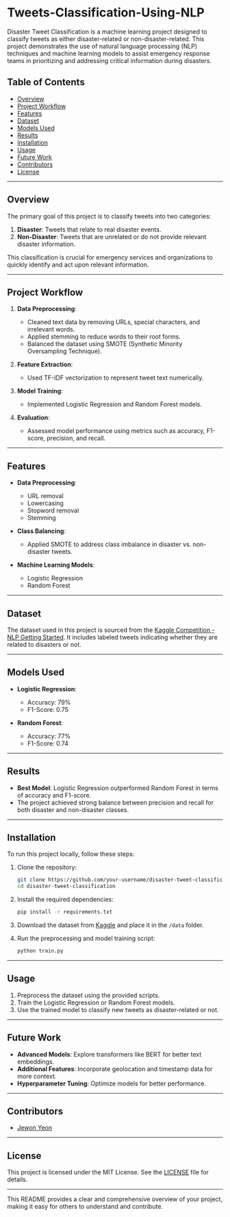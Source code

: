 # Tweets-Classification-Using-NLP

Disaster Tweet Classification is a machine learning project designed to classify tweets as either disaster-related or non-disaster-related. This project demonstrates the use of natural language processing (NLP) techniques and machine learning models to assist emergency response teams in prioritizing and addressing critical information during disasters.

## Table of Contents
- [Overview](#overview)
- [Project Workflow](#project-workflow)
- [Features](#features)
- [Dataset](#dataset)
- [Models Used](#models-used)
- [Results](#results)
- [Installation](#installation)
- [Usage](#usage)
- [Future Work](#future-work)
- [Contributors](#contributors)
- [License](#license)

---

## Overview
The primary goal of this project is to classify tweets into two categories:
1. **Disaster**: Tweets that relate to real disaster events.
2. **Non-Disaster**: Tweets that are unrelated or do not provide relevant disaster information.

This classification is crucial for emergency services and organizations to quickly identify and act upon relevant information.

---

## Project Workflow
1. **Data Preprocessing**:
   - Cleaned text data by removing URLs, special characters, and irrelevant words.
   - Applied stemming to reduce words to their root forms.
   - Balanced the dataset using SMOTE (Synthetic Minority Oversampling Technique).

2. **Feature Extraction**:
   - Used TF-IDF vectorization to represent tweet text numerically.

3. **Model Training**:
   - Implemented Logistic Regression and Random Forest models.

4. **Evaluation**:
   - Assessed model performance using metrics such as accuracy, F1-score, precision, and recall.

---

## Features
- **Data Preprocessing**:
  - URL removal
  - Lowercasing
  - Stopword removal
  - Stemming

- **Class Balancing**:
  - Applied SMOTE to address class imbalance in disaster vs. non-disaster tweets.

- **Machine Learning Models**:
  - Logistic Regression
  - Random Forest

---

## Dataset
The dataset used in this project is sourced from the [Kaggle Competition - NLP Getting Started](https://www.kaggle.com/competitions/nlp-getting-started). It includes labeled tweets indicating whether they are related to disasters or not.

---

## Models Used
- **Logistic Regression**:
  - Accuracy: 79%
  - F1-Score: 0.75

- **Random Forest**:
  - Accuracy: 77%
  - F1-Score: 0.74

---

## Results
- **Best Model**: Logistic Regression outperformed Random Forest in terms of accuracy and F1-score.
- The project achieved strong balance between precision and recall for both disaster and non-disaster classes.

---

## Installation
To run this project locally, follow these steps:

1. Clone the repository:
   ```bash
   git clone https://github.com/your-username/disaster-tweet-classification.git
   cd disaster-tweet-classification
   ```

2. Install the required dependencies:
   ```bash
   pip install -r requirements.txt
   ```

3. Download the dataset from [Kaggle](https://www.kaggle.com/competitions/nlp-getting-started) and place it in the `/data` folder.

4. Run the preprocessing and model training script:
   ```bash
   python train.py
   ```

---

## Usage
1. Preprocess the dataset using the provided scripts.
2. Train the Logistic Regression or Random Forest models.
3. Use the trained model to classify new tweets as disaster-related or not.

---

## Future Work
- **Advanced Models**: Explore transformers like BERT for better text embeddings.
- **Additional Features**: Incorporate geolocation and timestamp data for more context.
- **Hyperparameter Tuning**: Optimize models for better performance.

---

## Contributors
- [Jewon Yeon](https://github.com/yeon971105)

---

## License
This project is licensed under the MIT License. See the [LICENSE](LICENSE) file for details.

---

This README provides a clear and comprehensive overview of your project, making it easy for others to understand and contribute.
